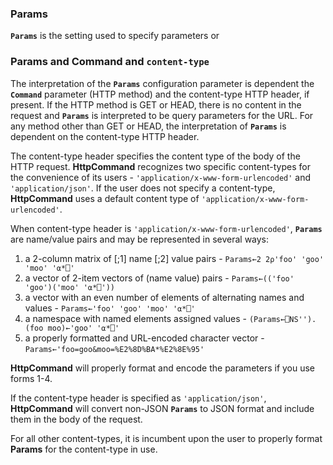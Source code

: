 ### Params
**`Params`** is the setting used to specify parameters or

### **Params** and **Command** and `content-type`
The interpretation of the **`Params`** configuration parameter is dependent the **`Command`** parameter (HTTP method) and the content-type HTTP header, if present. If the HTTP method is GET or HEAD, there is no content in the request and **`Params`** is interpreted to be query parameters for the URL.  For any method other than GET or HEAD, the interpretation of **`Params`** is dependent on the content-type HTTP header. 

The content-type header specifies the content type of the body of the HTTP request. **HttpCommand** recognizes two specific content-types for the convenience of its users - `'application/x-www-form-urlencoded'` and `'application/json'`. If the user does not specify a content-type, **HttpCommand** uses a default content type of `'application/x-www-form-urlencoded'`. 

When content-type header is `'application/x-www-form-urlencoded'`, **`Params`** are name/value pairs and may be represented in several ways:
1. a 2-column matrix of [;1] name [;2] value pairs - `Params←2 2⍴'foo' 'goo' 'moo' '⍺*⎕'`
2. a vector of 2-item vectors of (name value) pairs - `Params←(('foo' 'goo')('moo' '⍺*⎕'))`
3. a vector with an even number of elements of alternating names and values - `Params←'foo' 'goo' 'moo' '⍺*⎕'`
4. a namespace with named elements assigned values - `(Params←⎕NS'').(foo moo)←'goo' '⍺*⎕'`
5. a properly formatted and URL-encoded character vector - `Params←'foo=goo&moo=%E2%8D%BA*%E2%8E%95'`

**HttpCommand** will properly format and encode the parameters if you use forms 1-4. 

If the content-type header is specified as `'application/json'`, **HttpCommand** will convert non-JSON **`Params`** to JSON format and include them in the body of the request.

For all other content-types, it is incumbent upon the user to properly format **Params** for the content-type in use.


